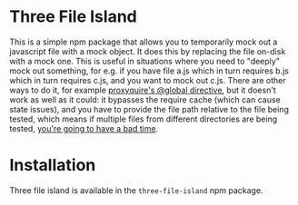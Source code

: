 # Three File Island

This is a simple npm package that allows you to temporarily mock out a javascript file
with a mock object. It does this by replacing the file on-disk with a mock one.
This is useful in situations where you need to "deeply" mock out
something, for e.g. if you have file a.js which in turn requires b.js which in turn
requires c.js, and you want to mock out c.js. There are other ways to do it, for
example [proxyquire's @global directive](https://github.com/thlorenz/proxyquire#globally-override-require),
but it doesn't work as well as it could: it bypasses the require cache (which can cause state issues), and
you have to provide the file path relative to the file being tested, which means if multiple files from
different directories are being tested,
[you're going to have a bad time](https://cessnachick.files.wordpress.com/2015/08/youre-going-to-have-a-bad-time.png).

# Installation

Three file island is available in the `three-file-island` npm package.
